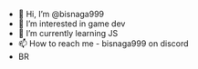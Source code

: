 - 👋 Hi, I’m @bisnaga999
- 👀 I’m interested in game dev
- 🌱 I’m currently learning JS
- 📫 How to reach me - bisnaga999 on discord
- BR

<!---
bisnaga999/bisnaga999 is a ✨ special ✨ repository because its `README.md` (this file) appears on your GitHub profile.
You can click the Preview link to take a look at your changes.
--->
